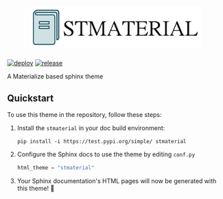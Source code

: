 <h1 align="center">
  <img src="docs/_static/logo.png" width="400">
</h1>

[![deploy](https://github.com/zclab/stmaterial/actions/workflows/deploy-docs.yml/badge.svg)](https://zclab.github.io/stmaterial/)
[![release](https://img.shields.io/github/release/zclab/stmaterial.svg)](https://github.com/zclab/stmaterial/releases)


A Materialize based sphinx theme


## Quickstart

<!-- start quickstart -->

To use this theme in the repository, follow these steps:

1. Install the `stmaterial` in your doc build environment:
   
    ```
    pip install -i https://test.pypi.org/simple/ stmaterial
    ```

2. Configure the Sphinx docs to use the theme by editing `conf.py`

    ```python
    html_theme = "stmaterial"
    ```

3. Your Sphinx documentation's HTML pages will now be generated with this theme! 🎉

<!-- end quickstart -->